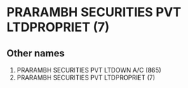 # PRARAMBH SECURITIES PVT LTDPROPRIET (7)

## Other names
1. PRARAMBH SECURITIES PVT LTDOWN A/C (865)
1. PRARAMBH SECURITIES PVT LTDPROPRIET (7)


